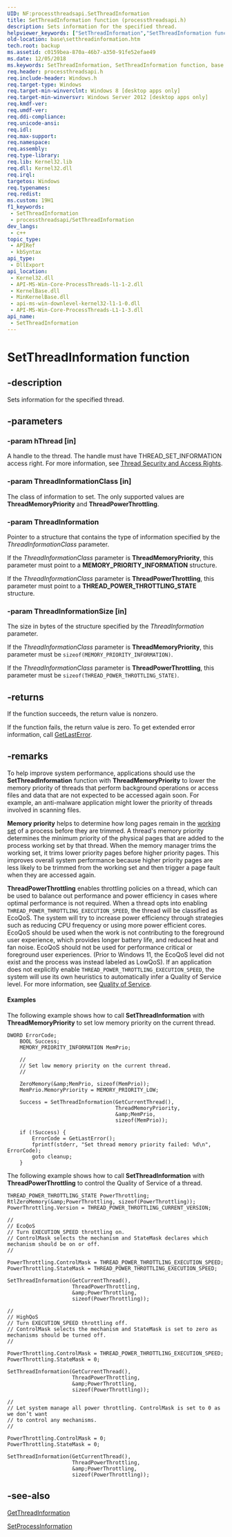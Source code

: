 ```yaml
---
UID: NF:processthreadsapi.SetThreadInformation
title: SetThreadInformation function (processthreadsapi.h)
description: Sets information for the specified thread.
helpviewer_keywords: ["SetThreadInformation","SetThreadInformation function","base.setthreadinformation","processthreadsapi/SetThreadInformation"]
old-location: base\setthreadinformation.htm
tech.root: backup
ms.assetid: c0159bea-870a-46b7-a350-91fe52efae49
ms.date: 12/05/2018
ms.keywords: SetThreadInformation, SetThreadInformation function, base.setthreadinformation, processthreadsapi/SetThreadInformation
req.header: processthreadsapi.h
req.include-header: Windows.h
req.target-type: Windows
req.target-min-winverclnt: Windows 8 [desktop apps only]
req.target-min-winversvr: Windows Server 2012 [desktop apps only]
req.kmdf-ver: 
req.umdf-ver: 
req.ddi-compliance: 
req.unicode-ansi: 
req.idl: 
req.max-support: 
req.namespace: 
req.assembly: 
req.type-library: 
req.lib: Kernel32.lib
req.dll: Kernel32.dll
req.irql: 
targetos: Windows
req.typenames: 
req.redist: 
ms.custom: 19H1
f1_keywords:
 - SetThreadInformation
 - processthreadsapi/SetThreadInformation
dev_langs:
 - c++
topic_type:
 - APIRef
 - kbSyntax
api_type:
 - DllExport
api_location:
 - Kernel32.dll
 - API-MS-Win-Core-ProcessThreads-l1-1-2.dll
 - KernelBase.dll
 - MinKernelBase.dll
 - api-ms-win-downlevel-kernel32-l1-1-0.dll
 - API-MS-Win-Core-ProcessThreads-L1-1-3.dll
api_name:
 - SetThreadInformation
---
```


# SetThreadInformation function


## -description

Sets information for the specified thread.

## -parameters

### -param hThread [in]

A handle to the thread. The handle must have THREAD_SET_INFORMATION access right. For more information, see  <a href="/windows/desktop/ProcThread/thread-security-and-access-rights">Thread Security and Access Rights</a>.

### -param ThreadInformationClass [in]

The class of information to set. The only supported values are <b>ThreadMemoryPriority</b> and <b>ThreadPowerThrottling</b>.

### -param ThreadInformation

Pointer to a structure that contains the type of information specified by the <i>ThreadInformationClass</i> parameter.

If the <i>ThreadInformationClass</i> parameter is <b>ThreadMemoryPriority</b>, this parameter must point to a <b>MEMORY_PRIORITY_INFORMATION</b> structure.

If the <i>ThreadInformationClass</i> parameter is <b>ThreadPowerThrottling</b>, this parameter must point to a <b>THREAD_POWER_THROTTLING_STATE</b> structure.

### -param ThreadInformationSize [in]

The size in bytes of the structure specified by the <i>ThreadInformation</i> parameter.

If the <i>ThreadInformationClass</i> parameter is <b>ThreadMemoryPriority</b>, this parameter must be <code>sizeof(MEMORY_PRIORITY_INFORMATION)</code>.  

If the <i>ThreadInformationClass</i> parameter is <b>ThreadPowerThrottling</b>, this parameter must be <code>sizeof(THREAD_POWER_THROTTLING_STATE)</code>.

## -returns

If the function succeeds, the return value is nonzero.

If the function fails, the return value is zero. To get extended error information, call 
      <a href="/windows/desktop/api/errhandlingapi/nf-errhandlingapi-getlasterror">GetLastError</a>.

## -remarks

To help improve system performance, applications should use the <b>SetThreadInformation</b> function with <b>ThreadMemoryPriority</b> to lower the memory priority of threads that perform background operations or access files and data that are not expected to be accessed again soon. For example, an anti-malware application might lower the priority of threads involved in scanning files. 

**Memory priority** helps to determine how long pages remain in the <a href="/windows/desktop/Memory/working-set">working set</a> of a process before they are trimmed. A thread's memory priority determines the minimum priority of the physical pages that are added to the process working set by that thread. When the memory manager trims the working set, it trims lower priority pages before higher priority pages. This improves overall system performance because higher priority pages are less likely to be trimmed from the working set and then trigger a page fault when they are accessed again. 

**ThreadPowerThrottling** enables throttling policies on a thread, which can be used to balance out performance and power efficiency in cases where optimal performance is not required. When a thread opts into enabling <code>THREAD_POWER_THROTTLING_EXECUTION_SPEED</code>, the thread will be classified as EcoQoS. The system will try to increase power efficiency through strategies such as reducing CPU frequency or using more power efficient cores. EcoQoS should be used when the work is not contributing to the foreground user experience, which provides longer battery life, and reduced heat and fan noise. EcoQoS should not be used for performance critical or foreground user experiences. (Prior to Windows 11, the EcoQoS level did not exist and the process was instead labeled as LowQoS). If an application does not explicitly enable <code>THREAD_POWER_THROTTLING_EXECUTION_SPEED</code>, the system will use its own heuristics to automatically infer a Quality of Service level. For more information, see <a href="/windows/win32/procthread/quality-of-service">Quality of Service</a>.

#### Examples

The following example shows how to call <b>SetThreadInformation</b> with <b>ThreadMemoryPriority</b> to set low memory priority on the current thread.


``` syntax
DWORD ErrorCode;
    BOOL Success;
    MEMORY_PRIORITY_INFORMATION MemPrio;

    //
    // Set low memory priority on the current thread.
    //

    ZeroMemory(&amp;MemPrio, sizeof(MemPrio));
    MemPrio.MemoryPriority = MEMORY_PRIORITY_LOW;

    Success = SetThreadInformation(GetCurrentThread(),
                                   ThreadMemoryPriority,
                                   &amp;MemPrio,
                                   sizeof(MemPrio));

    if (!Success) {
        ErrorCode = GetLastError();
        fprintf(stderr, "Set thread memory priority failed: %d\n", ErrorCode);
        goto cleanup;
    }
```

The following example shows how to call <b>SetThreadInformation</b> with <b>ThreadPowerThrottling</b> to control the Quality of Service of a thread.


``` syntax
THREAD_POWER_THROTTLING_STATE PowerThrottling;
RtlZeroMemory(&amp;PowerThrottling, sizeof(PowerThrottling));
PowerThrottling.Version = THREAD_POWER_THROTTLING_CURRENT_VERSION;

//
// EcoQoS
// Turn EXECUTION_SPEED throttling on. 
// ControlMask selects the mechanism and StateMask declares which mechanism should be on or off.
//

PowerThrottling.ControlMask = THREAD_POWER_THROTTLING_EXECUTION_SPEED;
PowerThrottling.StateMask = THREAD_POWER_THROTTLING_EXECUTION_SPEED;

SetThreadInformation(GetCurrentThread(), 
                     ThreadPowerThrottling, 
                     &amp;PowerThrottling, 
                     sizeof(PowerThrottling));

//
// HighQoS
// Turn EXECUTION_SPEED throttling off.
// ControlMask selects the mechanism and StateMask is set to zero as mechanisms should be turned off.
//

PowerThrottling.ControlMask = THREAD_POWER_THROTTLING_EXECUTION_SPEED;
PowerThrottling.StateMask = 0;

SetThreadInformation(GetCurrentThread(), 
                     ThreadPowerThrottling, 
                     &amp;PowerThrottling, 
                     sizeof(PowerThrottling));

//
// Let system manage all power throttling. ControlMask is set to 0 as we don’t want 
// to control any mechanisms.
//

PowerThrottling.ControlMask = 0;
PowerThrottling.StateMask = 0;

SetThreadInformation(GetCurrentThread(), 
                     ThreadPowerThrottling, 
                     &amp;PowerThrottling, 
                     sizeof(PowerThrottling));

```


## -see-also

<a href="/windows/desktop/api/processthreadsapi/nf-processthreadsapi-getthreadinformation">GetThreadInformation</a>



<a href="/windows/desktop/api/processthreadsapi/nf-processthreadsapi-setprocessinformation">SetProcessInformation</a>

